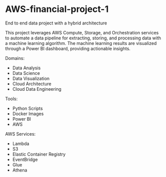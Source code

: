 # AWS-financial-project-1
End to end data project with a hybrid architecture

This project leverages AWS Compute, Storage, and Orchestration services to automate a data pipeline for extracting, storing, and processing data with a machine learning algorithm. The machine learning results are visualized through a Power BI dashboard, providing actionable insights.

Domains:
- Data Analysis
- Data Science
- Data Visualization
- Cloud Architecture
- Cloud Data Engineering

Tools:
- Python Scripts
- Docker Images
- Power BI
- AWS

AWS Services:
- Lambda
- S3
- Elastic Container Registry
- EventBridge
- Glue
- Athena
